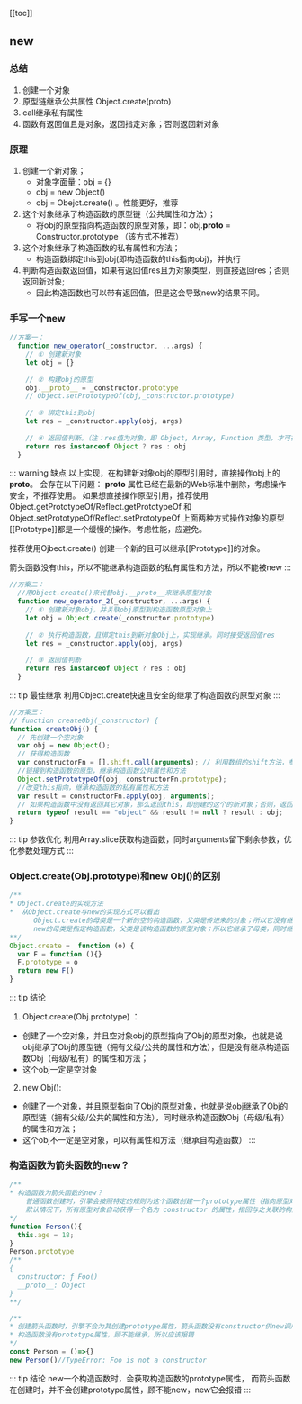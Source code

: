 [[toc]]
## new 
  ### 总结
  1. 创建一个对象
  2. 原型链继承公共属性 Object.create(proto)
  3. call继承私有属性
  4. 函数有返回值且是对象，返回指定对象；否则返回新对象

  ### 原理
  1. 创建一个新对象；  
      * 对象字面量：obj = {}
      * obj = new Object()
      * obj = Obejct.create() 。性能更好，推荐
  2. 这个对象继承了构造函数的原型链（公共属性和方法）；
      * 将obj的原型指向构造函数的原型对象，即：obj.__proto__ = Constructor.prototype （该方式不推荐）
  3. 这个对象继承了构造函数的私有属性和方法；
      * 构造函数绑定this到obj(即构造函数的this指向obj)，并执行
  4. 判断构造函数返回值，如果有返回值res且为对象类型，则直接返回res；否则返回新对象;
      * 因此构造函数也可以带有返回值，但是这会导致new的结果不同。

  ### 手写一个new
  ```ts
  //方案一： 
    function new_operator(_constructor, ...args) {
      // ① 创建新对象
      let obj = {}
      
      // ② 构建obj的原型
      obj.__proto__ = _constructor.prototype
      // Object.setPrototypeOf(obj,_constructor.prototype) 
      
      // ③ 绑定this到obj
      let res = _constructor.apply(obj, args)
      
      // ④ 返回值判断。（注：res值为对象，即 Object, Array, Function 类型，才可被返回）
      return res instanceof Object ? res : obj
    }
  ```

  ::: warning 缺点
  以上实现，在构建新对象obj的原型引用时，直接操作obj上的 __proto__。
  会存在以下问题：
  __proto__ 属性已经在最新的Web标准中删除，考虑操作安全，不推荐使用。
  如果想直接操作原型引用，推荐使用 Object.getPrototypeOf/Reflect.getPrototypeOf 和Object.setPrototypeOf/Reflect.setPrototypeOf
  上面两种方式操作对象的原型[[Prototype]]都是一个缓慢的操作。考虑性能，应避免。
  
  推荐使用Ojbect.create() 创建一个新的且可以继承[[Prototype]]的对象。

  箭头函数没有this，所以不能继承构造函数的私有属性和方法，所以不能被new
  :::

  ```ts
  //方案二：
    //用Object.create()来代替obj.__proto__来继承原型对象
    function new_operator_2(_constructor, ...args) {
      // ① 创建新对象obj，并关联obj原型到构造函数原型对象上
      let obj = Object.create(_constructor.prototype)
      
      // ② 执行构造函数，且绑定this到新对象Obj上，实现继承。同时接受返回值res
      let res = _constructor.apply(obj, args)
      
      // ③ 返回值判断
      return res instanceof Object ? res : obj
    }
  ```
  ::: tip 最佳继承
  利用Object.create快速且安全的继承了构造函数的原型对象
  ::: 

  ```ts
  //方案三：
  // function createObj(_constructor) {
  function createObj() {
    // 先创建一个空对象
    var obj = new Object();
    // 获得构造函数
    var constructorFn = [].shift.call(arguments); // 利用数组的shift方法，参数数组第一个即为构造函数_constructor
    //链接到构造函数的原型，继承构造函数公共属性和方法
    Object.setPrototypeOf(obj, constructorFn.prototype);
    //改变this指向，继承构造函数的私有属性和方法
    var result = constructorFn.apply(obj, arguments); 
    // 如果构造函数中没有返回其它对象，那么返回this，即创建的这个的新对象；否则，返回构造函数中返回的对象
    return typeof result == "object" && result != null ? result : obj;
  }
  ```
  ::: tip 参数优化
  利用Array.slice获取构造函数，同时arguments留下剩余参数，优化参数处理方式
  ::: 


  ### Object.create(Obj.prototype)和new Obj()的区别
  ```ts
  /**
  * Object.create的实现方法
  *  从Object.create与new的实现方式可以看出
        Object.create的母类是一个新的空的构造函数，父类是传进来的对象；所以它没有继承母类，但继承了父类
        new的母类是指定构造函数，父类是该构造函数的原型对象；所以它继承了母类，同时继承了父类
  **/ 
  Object.create =  function (o) {
    var F = function (){}
    F.prototype = o
    return new F()
  }
  ```
  ::: tip 结论
  1. Object.create(Obj.prototype) ：
  * 创建了一个空对象，并且空对象obj的原型指向了Obj的原型对象，也就是说obj继承了Obj的原型链（拥有父级/公共的属性和方法），但是没有继承构造函数Obj（母级/私有）的属性和方法；
  * 这个obj一定是空对象
  2. new Obj(): 
  * 创建了一个对象，并且原型指向了Obj的原型对象，也就是说obj继承了Obj的原型链（拥有父级/公共的属性和方法），同时继承构造函数Obj（母级/私有）的属性和方法；
  * 这个obj不一定是空对象，可以有属性和方法（继承自构造函数）
  :::


  ### 构造函数为箭头函数的new？
  ```ts
  /**
  * 构造函数为箭头函数的new？
      普通函数创建时，引擎会按照特定的规则为这个函数创建一个prototype属性（指向原型对象）。
      默认情况下，所有原型对象自动获得一个名为 constructor 的属性，指回与之关联的构造函数。
  */
  function Person(){
    this.age = 18;
  }
  Person.prototype
  /**
  {
    constructor: ƒ Foo()
    __proto__: Object
  }
  **/

  /**
  * 创建箭头函数时，引擎不会为其创建prototype属性，箭头函数没有constructor供new调用，因此使用new调用箭头函数会报错！
  * 构造函数没有prototype属性，顾不能继承，所以应该报错
  */
  const Person = ()=>{}
  new Person()//TypeError: Foo is not a constructor
  ```
  ::: tip 结论
  new一个构造函数时，会获取构造函数的prototype属性，
  而箭头函数在创建时，并不会创建prototype属性，顾不能new，new它会报错
  :::